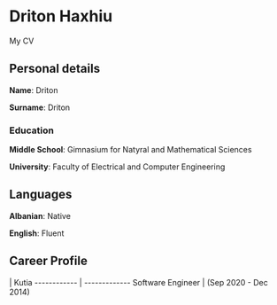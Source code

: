 # Driton Haxhiu
My CV

## Personal details
**Name**: Driton

**Surname**: Driton

### Education
**Middle School**: Gimnasium for Natyral and Mathematical Sciences

**University**: Faculty of Electrical and Computer Engineering

## Languages
**Albanian**: Native

**English**: Fluent

## Career Profile
 | Kutia
------------ | -------------
Software Engineer | (Sep 2020 - Dec 2014)
